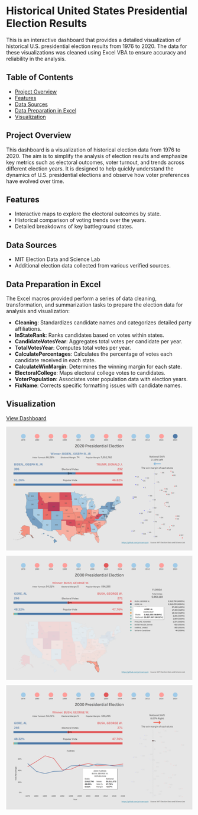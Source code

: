 # Historical United States Presidential Election Results

This is an interactive dashboard that provides a detailed visualization of historical U.S. presidential election results from 1976 to 2020. The data for these visualizations was cleaned using Excel VBA to ensure accuracy and reliability in the analysis.

## Table of Contents
- [Project Overview](#project-overview)
- [Features](#features)
- [Data Sources](#data-sources)
- [Data Preparation in Excel](#data-preparation-in-excel)
- [Visualization](#visualization)

## Project Overview
This dashboard is a visualization of historical election data from 1976 to 2020. The aim is to simplify the analysis of election results and emphasize key metrics such as electoral outcomes, voter turnout, and trends across different election years. It is designed to help quickly understand the dynamics of U.S. presidential elections and observe how voter preferences have evolved over time.

## Features
- Interactive maps to explore the electoral outcomes by state.
- Historical comparison of voting trends over the years.
- Detailed breakdowns of key battleground states.

## Data Sources
- MIT Election Data and Science Lab
- Additional election data collected from various verified sources.

## Data Preparation in Excel
The Excel macros provided perform a series of data cleaning, transformation, and summarization tasks to prepare the election data for analysis and visualization:
- **Cleaning**: Standardizes candidate names and categorizes detailed party affiliations.
- **InStateRank**: Ranks candidates based on votes within states.
- **CandidateVotesYear**: Aggregates total votes per candidate per year.
- **TotalVotesYear**: Computes total votes per year.
- **CalculatePercentages**: Calculates the percentage of votes each candidate received in each state.
- **CalculateWinMargin**: Determines the winning margin for each state.
- **ElectoralCollege**: Maps electoral college votes to candidates.
- **VoterPopulation**: Associates voter population data with election years.
- **FixName**: Corrects specific formatting issues with candidate names.

## Visualization
[View Dashboard](https://public.tableau.com/app/profile/prince.mayah/viz/HistoricalUnitedStatesPresidentialElectionResults/Dashboard)
<p align="center">
<a href="https://public.tableau.com/app/profile/prince.mayah/viz/HistoricalUnitedStatesPresidentialElectionResults/Dashboard" target="_blank" rel="noreferrer"> <img src="Images/DashboardImage1.png" align="center"> </a> 
<p align="center">
<a href="https://public.tableau.com/app/profile/prince.mayah/viz/HistoricalUnitedStatesPresidentialElectionResults/Dashboard" target="_blank" rel="noreferrer"> <img src="Images/DashboardImage2.png" align="center"> </a> 
<p align="center">
<a href="https://public.tableau.com/app/profile/prince.mayah/viz/HistoricalUnitedStatesPresidentialElectionResults/Dashboard" target="_blank" rel="noreferrer"> <img src="Images/DashboardImage3.png" align="center"> </a> 
